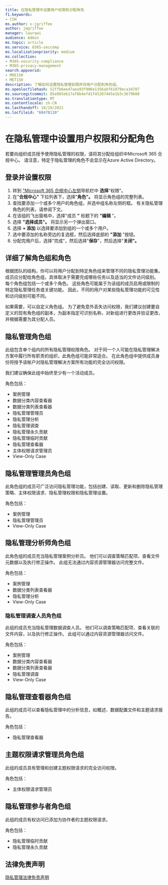 ```yaml
---
title: 在隐私管理中设置用户权限和分配角色
f1.keywords:
- CSH
ms.author: v-jgriffee
author: jmgriffee
manager: laurawi
audience: Admin
ms.topic: article
ms.service: O365-seccomp
ms.localizationpriority: medium
ms.collection:
- M365-security-compliance
- M365-privacy-management
search.appverid:
- MOE150
- MET150
description: 了解如何设置隐私管理权限并将用户分配到角色组。
ms.openlocfilehash: 52ffb6ee47aea93f906e1356abf61979eca34787
ms.sourcegitcommit: 85e085eb17af8b4efd1f45207445e1b3c3679600
ms.translationtype: MT
ms.contentlocale: zh-CN
ms.lasthandoff: 10/19/2021
ms.locfileid: "60478110"
---
```

# <a name="set-user-permissions-and-assign-roles-in-privacy-management"></a>在隐私管理中设置用户权限和分配角色

若要向组织成员授予使用隐私管理的权限，请将其分配给组织中Microsoft 365 合规中心。 请注意，特定于隐私管理的角色不会显示在Azure Active Directory。

## <a name="sign-in-and-set-permissions"></a>登录并设置权限

1. 转到 ["Microsoft 365 合规中心左侧](https://compliance.microsoft.com/)导航栏中 **选择**"权限"。  
2. 在"**合规中心"** 下拉列表下，选择"**角色"。** 将显示角色组的完整列表。
3. 查找要添加一个或多个用户的角色组，并选中组名称左侧的框。 有关隐私管理角色的列表，请参阅下文。  
4. 在该组的飞出窗格中，选择"成员 **"** 标题下的 **"编辑** "。  
5. 选择 **"选择成员"。** 将显示另一个弹出窗口。
6. 选择 **+ 添加** 以选择要添加到组的一个或多个用户。  
7. 选中要添加的名称旁边的复选框，然后选择底部的 **"添加** "按钮。  
8. 分配完用户后，选择"完成"，然后选择"**保存**"，然后选择"**关闭"。**

## <a name="learn-more-about-role-groups-and-roles"></a>详细了解角色组和角色

根据团队的结构，你可以将用户分配到特定角色组来管理不同的隐私管理功能集。 成员应分配给角色组，具体取决于需要完成哪些任务以及适当的文件访问级别。 每个角色组包括一个或多个角色。 这些角色可能属于为该组的成员启用或限制的特定隐私管理任务或关键功能。 因此，不同的用户对某些隐私管理功能的可见性和访问级别可能不同。

如果需要，可以自定义角色组。 为了避免意外丢失访问权限，我们建议创建要自定义的现有角色组的副本，为副本指定可识别名称，对新组进行更改并验证更改，并根据需要为其分配人员。

## <a name="privacy-management-role-group"></a>隐私管理角色组

此组包含单个组内的所有隐私管理权限角色。 对于同一个人可能在隐私管理解决方案中履行所有职责的组织，此角色组可能非常适合。 在此角色组中提供成员身份将授予该帐户对隐私管理解决方案所有功能的完全访问权限。

我们建议确保此组中始终至少有一个活动成员。

角色包括：

- 案例管理  
- 数据分类内容查看器  
- 数据分类列表查看器  
- 隐私管理管理员  
- 隐私管理分析  
- 隐私管理调查  
- 隐私管理永久贡献  
- 隐私管理临时贡献  
- 隐私管理查看器  
- 主体权限请求管理员  
- View-Only Case

## <a name="privacy-management-administrators-role-group"></a>隐私管理管理员角色组

此角色组的成员可广泛访问隐私管理功能，包括创建、读取、更新和删除隐私管理策略、主体权限请求、隐私管理权限和隐私管理设置。

角色包括：

- 案例管理  
- 隐私管理管理员  
- View-Only Case

## <a name="privacy-management-analysts-role-group"></a>隐私管理分析师角色组

此角色组的成员充当隐私管理案例分析员。 他们可以调查策略匹配项、查看文件元数据以及执行修正操作。 此组无法通过内容资源管理器访问完整文件。

角色包括：

- 案例管理  
- 数据分类列表查看器  
- 隐私管理分析  
- View-Only Case

### <a name="privacy-management-investigators-role-group"></a>隐私管理调查人员角色组

此组的成员充当隐私管理数据调查人员。 他们可以调查策略匹配项、查看关联的文件内容，以及执行修正操作。 此组可以通过内容资源管理器访问文件。

角色包括：

- 案例管理  
- 数据分类内容查看器  
- 数据分类列表查看器  
- 隐私管理调查  
- View-Only Case

## <a name="privacy-management-viewer-role-group"></a>隐私管理查看器角色组

此组的成员可以查看隐私管理中的分析信息，如概述、数据配置文件和主题请求报告。

角色包括：

- 隐私管理查看器

## <a name="subject-rights-request-administrators-role-group"></a>主题权限请求管理员角色组

此组的成员具有管理和创建主题权限请求的完全访问权限。

角色包括：

- 主体权限请求管理员

## <a name="privacy-management-contributors-role-group"></a>隐私管理参与者角色组

此组的成员有权访问已添加为协作者的主题权限请求。  

角色包括：

- 隐私管理临时贡献  
- 隐私管理永久贡献

## <a name="legal-disclaimer"></a>法律免责声明

[隐私管理法律免责声明](privacy-management-disclaimer.md)